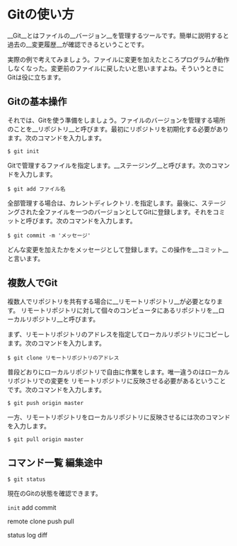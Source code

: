 # Gitの使い方

__Git__とはファイルの__バージョン__を管理するツールです。簡単に説明すると過去の__変更履歴__が確認できるということです。

実際の例で考えてみましょう。ファイルに変更を加えたところプログラムが動作しなくなった。変更前のファイルに戻したいと思いますよね。そういうときにGitは役に立ちます。

## Gitの基本操作

それでは、Gitを使う準備をしましょう。ファイルのバージョンを管理する場所のことを__リポジトリ__と呼びます。最初にリポジトリを初期化する必要があります。次のコマンドを入力します。

```
$ git init
```

Gitで管理するファイルを指定します。__ステージング__と呼びます。次のコマンドを入力します。

```
$ git add ファイル名
```

全部管理する場合は、カレントディレクトリ`.`を指定します。最後に、ステージングされた全ファイルを一つのバージョンとしてGitに登録します。それをコミットと呼びます。次のコマンドを入力します。

```
$ git commit -m 'メッセージ'
```

どんな変更を加えたかをメッセージとして登録します。この操作を__コミット__と言います。

## 複数人でGit

複数人でリポジトリを共有する場合に__リモートリポジトリ__が必要となります。
リモートリポジトリに対して個々のコンピュータにあるリポジトリを__ローカルリポジトリ__と呼びます。

まず、リモートリポジトリのアドレスを指定してローカルリポジトリにコピーします。次のコマンドを入力します。

```
$ git clone リモートリポジトリのアドレス
```

普段どおりにローカルリポジトリで自由に作業をします。唯一違うのはローカルリポジトリでの変更を
リモートリポジトリに反映させる必要があるということです。次のコマンドを入力します。

```
$ git push origin master
```

一方、リモートリポジトリをローカルリポジトリに反映させるには次のコマンドを入力します。

```
$ git pull origin master
```

## コマンド一覧 編集途中

```
$ git status
```

現在のGitの状態を確認できます。

`init`
add
commit

remote
clone
push
pull

status
log
diff
